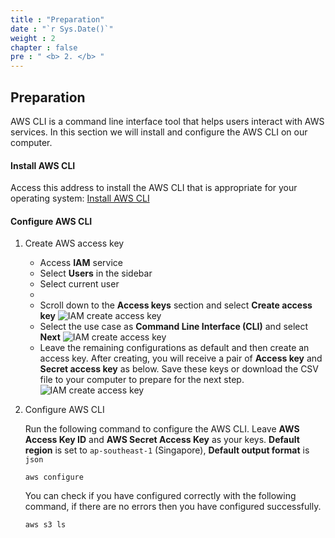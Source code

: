 ```yaml
---
title : "Preparation"
date : "`r Sys.Date()`"
weight : 2
chapter : false
pre : " <b> 2. </b> "
---
```


## Preparation

AWS CLI is a command line interface tool that helps users interact with AWS services. In this section we will install and configure the AWS CLI on our computer.

#### Install AWS CLI

Access this address to install the AWS CLI that is appropriate for your operating system: [Install AWS CLI](https://docs.aws.amazon.com/cli/latest/userguide/getting-started-install.html#getting-started-install-instructions)

#### Configure AWS CLI
1. Create AWS access key
    - Access **IAM** service
    - Select **Users** in the sidebar
    - Select current user
    - 
    - Scroll down to the **Access keys** section and select **Create access key**
    ![IAM create access key](/images/2-preparation/iam_create_access_key_1.png)
    - Select the use case as **Command Line Interface (CLI)** and select **Next**
    ![IAM create access key](/images/2-preparation/iam_create_access_key_2.png)
    - Leave the remaining configurations as default and then create an access key.
    After creating, you will receive a pair of **Access key** and **Secret access key** as below.
    Save these keys or download the CSV file to your computer to prepare for the next step.
    ![IAM create access key](/images/2-preparation/iam_create_access_key_3.png)

2. Configure AWS CLI

    Run the following command to configure the AWS CLI. Leave **AWS Access Key ID** and **AWS Secret Access Key** as your keys. **Default region** is set to `ap-southeast-1` (Singapore), **Default output format** is `json`
    ```shell
    aws configure
    ```
    You can check if you have configured correctly with the following command, if there are no errors then you have configured successfully.
    ```shell
    aws s3 ls
    ```